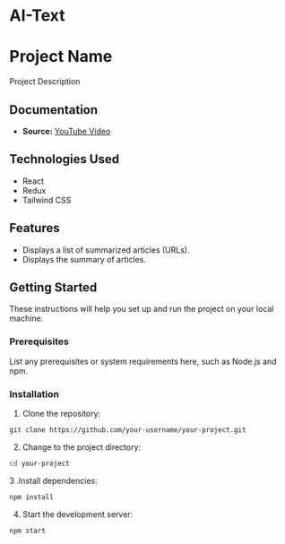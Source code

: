 # AI-Text

# Project Name

Project Description

## Documentation

- **Source:** [YouTube Video](https://www.youtube.com/watch?v=vpvtZZi5ZWk&t=2221s)

## Technologies Used

- React
- Redux
- Tailwind CSS

## Features

- Displays a list of summarized articles (URLs).
- Displays the summary of articles.

## Getting Started

These instructions will help you set up and run the project on your local machine.

### Prerequisites

List any prerequisites or system requirements here, such as Node.js and npm.

### Installation

1. Clone the repository:

```bash
git clone https://github.com/your-username/your-project.git
```

2. Change to the project directory:
```bash
cd your-project
```

3 .Install dependencies:

```bash
npm install
```

4. Start the development server:
```bash
npm start
```
